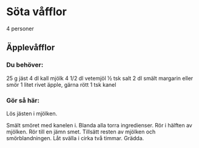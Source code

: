 # Söta våfflor

4 personer

## Äpplevåfflor

### Du behöver:
25 g jäst
4 dl kall mjölk
4 1/2 dl vetemjöl
½ tsk salt
2 dl smält margarin eller smör
1 litet rivet äpple, gärna rött
1 tsk kanel

### Gör så här:
Lös jästen i mjölken.

Smält smöret med kanelen i. Blanda alla torra ingredienser. Rör i hälften av mjölken. Rör till en jämn smet. Tillsätt resten av mjölken och smörblandningen. Låt svälla i cirka två timmar. Grädda.
